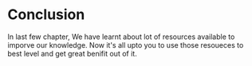 # Conclusion

In last few chapter, We have learnt about lot of resources available to imporve our knowledge. Now it's all upto you to use those resoueces to best level and get great benifit out of it.
